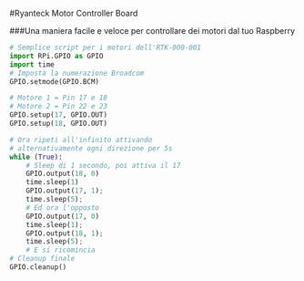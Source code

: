 <!--
---
name: Ryanteck Motor Controller Board
description: Controllare dei motori dal tuo Raspberry
pincount: 26
pin:
  '11':
    name: Motore 1 A
    direction: output
    active: high
  '12':
    name: Motore 1 B
    direction: output
    active: high
  '15':
    name: Motore 2 A
    direction: output
    active: high
  '16':
    name: Motore 2 B
    direction: output
    active: high
-->
#Ryanteck Motor Controller Board

###Una maniera facile e veloce per controllare dei motori dal tuo Raspberry

```python
# Semplice script per i motori dell'RTK-000-001
import RPi.GPIO as GPIO
import time
# Imposta la numerazione Broadcom
GPIO.setmode(GPIO.BCM)

# Motore 1 = Pin 17 e 18
# Motore 2 = Pin 22 e 23
GPIO.setup(17, GPIO.OUT)
GPIO.setup(18, GPIO.OUT)

# Ora ripeti all'infinito attivando
# alternativamente ogni direzione per 5s
while (True):
	# Sleep di 1 secondo, poi attiva il 17
	GPIO.output(18, 0)
	time.sleep(1)
	GPIO.output(17, 1);
	time.sleep(5);
	# Ed ora l'opposto
	GPIO.output(17, 0)
	time.sleep(1);
	GPIO.output(18, 1);
	time.sleep(5);
	# E si ricomincia
# Cleanup finale
GPIO.cleanup()
```
